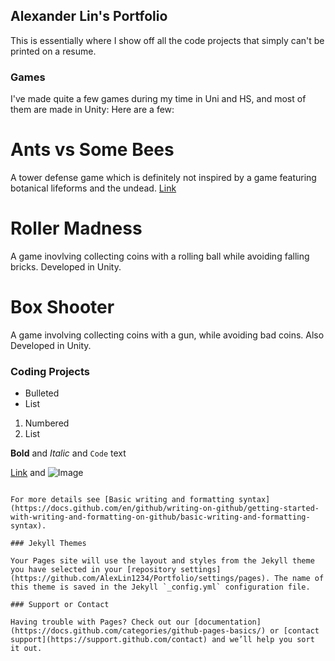 ## Alexander Lin's Portfolio

This is essentially where I show off all the code projects that simply can't be printed on a resume.

### Games

I've made quite a few games during my time in Uni and HS, and most of them are made in Unity: Here are a few:


# Ants vs Some Bees
A tower defense game which is definitely not inspired by a game featuring botanical lifeforms and the undead.
[Link]()
# Roller Madness
A game inovlving collecting coins with a rolling ball while avoiding falling bricks. Developed in Unity.
# Box Shooter
A game involving collecting coins with a gun, while avoiding bad coins. Also Developed in Unity.


### Coding Projects



- Bulleted
- List

1. Numbered
2. List

**Bold** and _Italic_ and `Code` text

[Link](url) and ![Image](src)
```

For more details see [Basic writing and formatting syntax](https://docs.github.com/en/github/writing-on-github/getting-started-with-writing-and-formatting-on-github/basic-writing-and-formatting-syntax).

### Jekyll Themes

Your Pages site will use the layout and styles from the Jekyll theme you have selected in your [repository settings](https://github.com/AlexLin1234/Portfolio/settings/pages). The name of this theme is saved in the Jekyll `_config.yml` configuration file.

### Support or Contact

Having trouble with Pages? Check out our [documentation](https://docs.github.com/categories/github-pages-basics/) or [contact support](https://support.github.com/contact) and we’ll help you sort it out.
